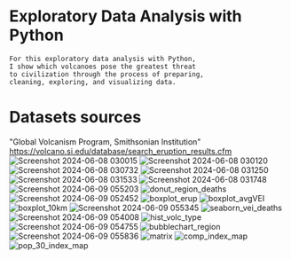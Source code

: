 # Exploratory Data Analysis with Python
    For this exploratory data analysis with Python, 
    I show which volcanoes pose the greatest threat
    to civilization through the process of preparing,
    cleaning, exploring, and visualizing data. 
    
# Datasets sources
"Global Volcanism Program, Smithsonian Institution" https://volcano.si.edu/database/search_eruption_results.cfm
![Screenshot 2024-06-08 030015](https://github.com/Matteo2979/Volcano-Analysis/assets/105907530/c5a6c277-1622-43c0-88a0-475e28275a60)
![Screenshot 2024-06-08 030120](https://github.com/Matteo2979/Volcano-Analysis/assets/105907530/d99a3f41-7c5f-4a85-a0d1-6e06b0e201f4)
![Screenshot 2024-06-08 030732](https://github.com/Matteo2979/Volcano-Analysis/assets/105907530/23626e7a-5fcc-4e8c-b5dd-b345880330f4)
![Screenshot 2024-06-08 031250](https://github.com/Matteo2979/Volcano-Analysis/assets/105907530/d0a972d2-c017-4f83-a7e8-c58ed0955be9)
![Screenshot 2024-06-08 031533](https://github.com/Matteo2979/Volcano-Analysis/assets/105907530/dfc26edf-6031-4225-ae78-1a86efb60612)
![Screenshot 2024-06-08 031748](https://github.com/Matteo2979/Volcano-Analysis/assets/105907530/454a88b0-732a-4d95-9b32-94eded1375c6)
![Screenshot 2024-06-09 055203](https://github.com/Matteo2979/Volcano-Analysis/assets/105907530/f885714c-8aa9-4c03-80e2-92321d899713)
![donut_region_deaths](https://github.com/Matteo2979/Volcano-Analysis/assets/105907530/2ca18ce1-a977-4143-8cdc-4b6c4905e878)
![Screenshot 2024-06-09 052452](https://github.com/Matteo2979/Volcano-Analysis/assets/105907530/90b0581a-46d3-4e51-beaa-ec04f2222393)
![boxplot_erup](https://github.com/Matteo2979/Volcano-Analysis/assets/105907530/6921506a-bd3f-4431-bbe7-a822cc721037)
![boxplot_avgVEI](https://github.com/Matteo2979/Volcano-Analysis/assets/105907530/4d336b7c-b42c-43e8-9a9c-1edaed87fbfa)
![boxplot_10km](https://github.com/Matteo2979/Volcano-Analysis/assets/105907530/5e20a4ae-1689-421a-b3bd-58a82b83225c)
![Screenshot 2024-06-09 055345](https://github.com/Matteo2979/Volcano-Analysis/assets/105907530/06d1041b-d9b5-4dad-90bb-9b93e398cf9a)
![seaborn_vei_deaths](https://github.com/Matteo2979/Volcano-Analysis/assets/105907530/d9658678-440c-433b-9da3-ee719cb85f11)
![Screenshot 2024-06-09 054008](https://github.com/Matteo2979/Volcano-Analysis/assets/105907530/5607c9eb-60fc-43f2-aa87-035ba249d337)
![hist_volc_type](https://github.com/Matteo2979/Volcano-Analysis/assets/105907530/59523e45-4e45-4176-9275-a5a76cde2aa7)
![Screenshot 2024-06-09 054755](https://github.com/Matteo2979/Volcano-Analysis/assets/105907530/43afa1bc-0058-4875-bea1-1f90487f5434)
![bubblechart_region](https://github.com/Matteo2979/Volcano-Analysis/assets/105907530/f098df99-77f3-4958-90b1-d2fa3b8a2699)
![Screenshot 2024-06-09 055836](https://github.com/Matteo2979/Volcano-Analysis/assets/105907530/212f5b0a-24df-4d86-ba70-a158ccad39da)
![matrix](https://github.com/Matteo2979/Volcano-Analysis/assets/105907530/18f476b9-8962-4c12-89ec-b8a3759352b9)
![comp_index_map](https://github.com/Matteo2979/Volcano-Analysis/assets/105907530/b94d7ad7-19be-4514-b039-7884f9f419c6)
![pop_30_index_map](https://github.com/Matteo2979/Volcano-Analysis/assets/105907530/607408ed-979a-4511-82e9-a5442d84ad6b)
